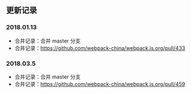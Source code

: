## 更新记录

### 2018.01.13
* 合并记录：合并 master 分支
* 合并记录：https://github.com/webpack-china/webpack.js.org/pull/433

### 2018.03.5
* 合并记录：合并 master 分支
* 合并记录：https://github.com/webpack-china/webpack.js.org/pull/459
